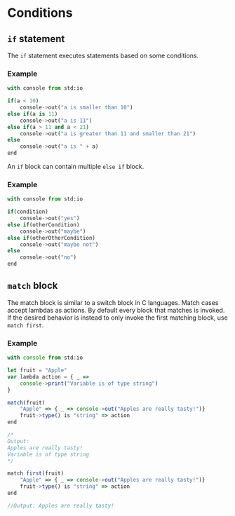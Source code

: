 # Conditions

## `if` statement

The `if` statement executes statements based on some conditions.

### Example

```python
with console from std:io

if(a < 10)
    console->out("a is smaller than 10")
else if(a is 11)
    console->out("a is 11")
else if(a > 11 and a < 21)
    console->out("a is greater than 11 and smaller than 21")
else
    console->out("a is " + a)
end
```

An `if` block can contain multiple `else if` block.

### Example

```python
with console from std:io

if(condition)
    console->out("yes")
else if(otherCondition)
    console->out("maybe")
else if(otherOtherCondition)
    console->out("maybe not")
else
    console->out("no")
end
```

## `match` block

The match block is similar to a switch block in C languages. Match cases accept lambdas as actions. By default every block that matches is invoked. If the desired behavior is instead to only invoke the first matching block, use `match first`.

### Example

```javascript
with console from std:io

let fruit = "Apple"
var lambda action = { _ => 
    console->print("Variable is of type string")
}

match(fruit)
    "Apple" => { _ => console->out("Apples are really tasty!")}
    fruit->type() is "string" => action
end

/*
Output: 
Apples are really tasty!
Variable is of type string
*/

match first(fruit)
    "Apple" => { _ => console->out("Apples are really tasty!")}
    fruit->type() is "string" => action
end

//Output: Apples are really tasty!
```

